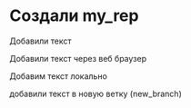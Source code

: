 ﻿# Создали my_rep

Добавили текст 

Добавили текст через веб браузер

Добавим текст локально

добавили текст в новую ветку (new_branch)